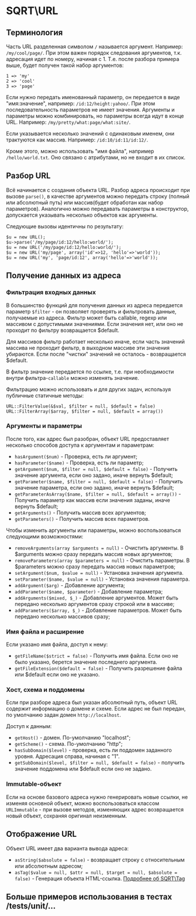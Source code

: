 # SQRT\URL

## Терминология

Часть URL разделенная символом `/` называется аргумент. Например: `/my/cool/page/`. При этом важен порядок следования 
аргументов, т.к. адресация идет по номеру, начиная с 1. Т.е. после разбора примера выше, будет получен такой набор 
аргументов:

    1 => 'my'
    2 => 'cool'
    3 => 'page'

Если нужно передать именованный параметр, он передается в виде "имя:значение", например: `/id:12/height:yahoo/`. 
При этом последовательность параметров не имеет значения. Аргументы и параметры можно комбинировать, но параметры 
всегда идут в конце URL. Например: `/my/pretty/what:page/what:site/`.

Если указывается несколько значений с одинаковым именем, они трактуются как массив. Например: `/id:10/id:11/id:12/`.

Кроме этого, можно использовать "имя файла", например `/hello/world.txt`. Оно связано с атрибутами, но не входит в их 
список.

## Разбор URL

Всё начинается с создания объекта URL. Разбор адреса происходит при вызове `parse()`, в качестве аргументов можно 
передать строку (полный или абсолютный путь) или массив(будет обработан как набор параметров). 
Аналогично можно передавать параметры в конструктор, допускается указывать несколько объектов как аргументы.

Следующие вызовы идентичны по результату:

    $u = new URL();
    $u->parse('/my/page/id:12/hello:world/');
    $u = new URL('/my/page/id:12/hello:world/'); 
    $u = new URL('my/page', array('id'=>12, 'hello'=>'world'));
    $u = new URL('my', 'page/id:12', array('hello'=>'world'));

## Получение данных из адреса

### Фильтрация входных данных

В большинство функций для получения данных из адреса передается параметр `$filter` - он позволяет проверять и 
фильтровать данные, получаемые из адреса. Фильтр может быть callable, regexp или массивом с допустимыми значениями.
Если значения нет, или оно не проходит по фильтру возвращается $default.

Для массивов фильтр работает несколько иначе, если часть значений массива не проходит фильтр, в выходном массиве эти 
значения убираются. Если после "чистки" значений не осталось - возвращается $default.

В фильтр значение передается по ссылке, т.е. при необходимости внутри фильтра-`callable` можно изменять значение.

Фильтрацию можно использовать и для других задач, используя публичные статичные методы:

    URL::FilterValue(&$val, $filter = null, $default = false)
    URL::FilterArray($array, $filter = null, $default = array())

### Аргументы и параметры
После того, как адрес был разобран, объект URL предоставляет несколько способов доступа к аргументам и параметрам:

* `hasArgument($num)` - Проверка, есть ли аргумент;
* `hasParameter($name)` - Проверка, есть ли параметр;
* `getArgument($num, $filter = null, $default = false)` - Получить значение аргумента, если оно задано, иначе вернуть $default;
* `getParameter($name, $filter = null, $default = false)` - Получить значение параметра, если оно задано, иначе вернуть $default;
* `getParameterAsArray($name, $filter = null, $default = array())` - Получить параметр как массив если значения заданы, иначе вернуть $default;
* `getArguments()` - Получить массив всех аргументов;
* `getParameters()` - Получить массив всех параметров.

Чтобы изменить аргументы или параметры, можно воспользоваться следующими возможностями:

* `removeArguments(array $arguments = null)` - Очистить аргументы. В $arguments можно сразу передать массив новых аргументов;
* `removeParameters(array $parameters = null)` - Очистить параметры. В $parameters можно сразу передать массив новых параметров;
* `setArgument($num, $value = null)` - Установка значения аргумента.
* `setParameter($name, $value = null)` - Установка значения параметра.
* `addArgument($arg)` - Добавление аргумента;
* `addParameter($name, $parameter)` - Добавление параметра;
* `addArguments($mixed, $_)` - Добавление аргументов. Может быть передано несколько аргументов сразу строкой или в массиве;
* `addParameters($array, $_)` - Добавление параметров. Может быть передано несколько массивов сразу;

### Имя файла и расширение
Если указано имя файла, доступ к нему:

* `getFileName($strict = false)` - Получить имя файла. Если оно не было указано, берется значение последнего аргумента.
* `getFileExtension($default = false)` - Получить разрешение файла или $default если оно не указано.

### Хост, схема и поддомены
Если при разборе адреса был указан абсолютный путь, объект URL содержит информацию о домене и схеме. Если адрес не был 
передан, по умолчанию задан домен `http://localhost`.

Доступ к данным:

* `getHost()` - домен. По-умолчанию "localhost"; 
* `getScheme()` - схема. По-умолчанию "http";
* `hasSubDomain($level)` - проверка, есть ли поддомен заданного уровня. Адресация справа, начиная с "1".
* `getSubDomain($level, $filter = null, $default = false)` - получить значение поддомена или $default если оно не задано.

### Immutable-объект

Если на основе базового адреса нужно генерировать новые ссылки, не изменяя основной объект, можно воспользоваться классом
`URLImmutable` - при вызове методов, изменяющих адрес возвращается новый объект, сохраняя оригинал неизменным.

## Отображение URL

Объект URL имеет два варианта вывода адреса:
* `asString($absolute = false)` - возвращает строку с относительным или абсолютным адресом;
* `asTag($value = null, $attr = null, $target = null, $absolute = false)` - Генерация объекта HTML-ссылка. [Подробнее об SQRT\Tag](https://github.com/sqrt-pro/Tag)

## Больше примеров использования в тестах /tests/unit/...